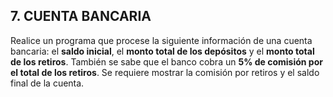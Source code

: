 ## 7. CUENTA BANCARIA
Realice un programa que procese la siguiente información de una cuenta bancaria: el **saldo inicial**, el **monto total de los depósitos** y el **monto total de los retiros**. También se sabe que el banco cobra un **5% de comisión por el total de los retiros**. Se requiere mostrar la comisión por retiros y el saldo final de la cuenta.